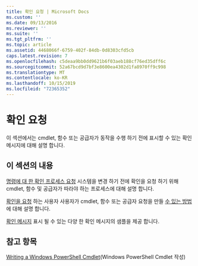 ```yaml
---
title: 확인 요청 | Microsoft Docs
ms.custom: ''
ms.date: 09/13/2016
ms.reviewer: ''
ms.suite: ''
ms.tgt_pltfrm: ''
ms.topic: article
ms.assetid: 4468066f-6759-402f-84db-0d8303cfd5cb
caps.latest.revision: 7
ms.openlocfilehash: c5deaa9bb0dd9621b6f03aeb188cf76ed35dff6c
ms.sourcegitcommit: 52a67bcd9d7bf3e8600ea4302d1fa8970ff9c998
ms.translationtype: MT
ms.contentlocale: ko-KR
ms.lasthandoff: 10/15/2019
ms.locfileid: "72365352"
---
```

# <a name="requesting-confirmation"></a>확인 요청

이 섹션에서는 cmdlet, 함수 또는 공급자가 동작을 수행 하기 전에 표시할 수 있는 확인 메시지에 대해 설명 합니다.

## <a name="in-this-section"></a>이 섹션의 내용

[명령에 대 한 확인 프로세스 요청](./requesting-confirmation-from-cmdlets.md) 시스템을 변경 하기 전에 확인을 요청 하기 위해 cmdlet, 함수 및 공급자가 따라야 하는 프로세스에 대해 설명 합니다.

[확인을 요청](./users-requesting-confirmation.md) 하는 사용자 사용자가 cmdlet, 함수 또는 공급자 요청을 만들 [수 있는 방법](/dotnet/api/System.Management.Automation.Cmdlet.ShouldProcess) 에 대해 설명 합니다.

[확인 메시지](./confirmation-messages.md) 표시 될 수 있는 다양 한 확인 메시지의 샘플을 제공 합니다.

## <a name="see-also"></a>참고 항목

[Writing a Windows PowerShell Cmdlet](./writing-a-windows-powershell-cmdlet.md)(Windows PowerShell Cmdlet 작성)
